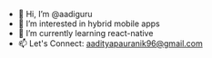 - 👋 Hi, I’m @aadiguru
- 👀 I’m interested in hybrid mobile apps
- 🌱 I’m currently learning react-native
- 📫 Let's Connect: aadityapauranik96@gmail.com

<!---
aadiguru/aadiguru is a ✨ special ✨ repository because its `README.md` (this file) appears on your GitHub profile.
You can click the Preview link to take a look at your changes.
--->
